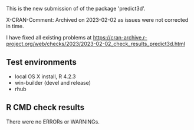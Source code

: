 This is the new submission of of the package 'predict3d'. 

X-CRAN-Comment: Archived on 2023-02-02 as issues were not corrected in time.

I have fixed all existing problems at 
https://cran-archive.r-project.org/web/checks/2023/2023-02-02_check_results_predict3d.html

## Test environments
* local OS X install, R 4.2.3
* win-builder (devel and release)
* rhub

## R CMD check results
There were no ERRORs or WARNINGs.


